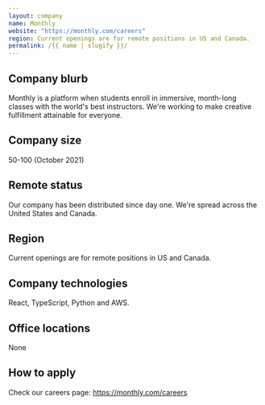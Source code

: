 ```yaml
---
layout: company
name: Monthly
website: "https://monthly.com/careers"
region: Current openings are for remote positions in US and Canada.
permalink: /{{ name | slugify }}/
---
```


## Company blurb

Monthly is a platform when students enroll in immersive, month-long classes with the world's best instructors. We're working to make creative fulfillment attainable for everyone.

## Company size

50-100 (October 2021)

## Remote status

Our company has been distributed since day one. We're spread across the United States and Canada.

## Region

Current openings are for remote positions in US and Canada.

## Company technologies

React, TypeScript, Python and AWS.

## Office locations

None

## How to apply

Check our careers page: https://monthly.com/careers